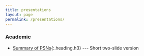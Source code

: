 ```yaml
---
title: presentations
layout: page
permalink: /presentations/
---
```


### Academic
* [Summary of PSNs]{:.heading.h3} --- Short two-slide version

[Summary of PSNs]: psn_short/psn_short.html
